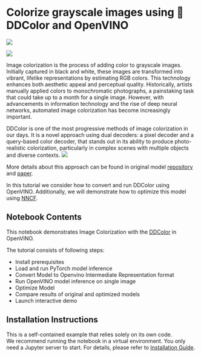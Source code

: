 # Colorize grayscale images using 🎨 DDColor and OpenVINO

<img referrerpolicy="no-referrer-when-downgrade" src="https://static.scarf.sh/a.png?x-pxid=5b5a4db0-7875-4bfb-bdbd-01698b5b1a77&file=notebooks/ddcolor-image-colorization/README.md" />

![](https://github.com/piddnad/DDColor/raw/master/assets/teaser.png)

Image colorization is the process of adding color to grayscale images. Initially captured in black and white, these images are transformed into vibrant, lifelike representations by estimating RGB colors. This technology enhances both aesthetic appeal and perceptual quality. Historically, artists manually applied colors to monochromatic photographs, a painstaking task that could take up to a month for a single image. However, with advancements in information technology and the rise of deep neural networks, automated image colorization has become increasingly important.

DDColor is one of the most progressive methods of image colorization in our days. It is a novel approach using dual decoders: a pixel decoder and a query-based color decoder, that stands out in its ability to produce photo-realistic colorization, particularly in complex scenes with multiple objects and diverse contexts.
![](https://github.com/piddnad/DDColor/raw/master/assets/network_arch.jpg)

More details about this approach can be found in original model [repository](https://github.com/piddnad/DDColor) and [paper](https://arxiv.org/abs/2212.11613).

In this tutorial we consider how to convert and run DDColor using OpenVINO. Additionally, we will demonstrate how to optimize this model using [NNCF](https://github.com/openvinotoolkit/nncf/).

## Notebook Contents

This notebook demonstrates Image Colorization with the [DDColor](https://github.com/piddnad/DDColor) in OpenVINO.

The tutorial consists of following steps:
- Install prerequisites
- Load and run PyTorch model inference
- Convert Model to Openvino Intermediate Representation format
- Run OpenVINO model inference on single image
- Optimize Model
- Compare results of original and optimized models
- Launch interactive demo

## Installation Instructions

This is a self-contained example that relies solely on its own code.</br>
We recommend  running the notebook in a virtual environment. You only need a Jupyter server to start.
For details, please refer to [Installation Guide](../../README.md).
